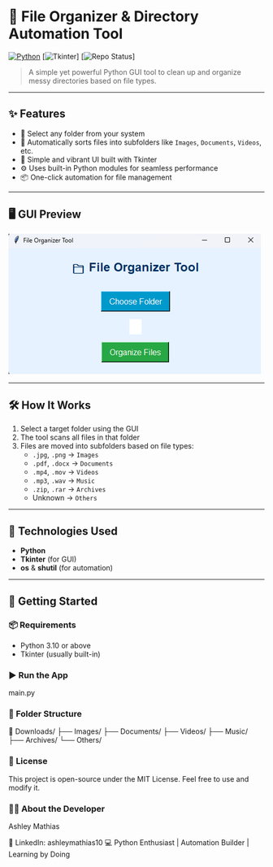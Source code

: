 # 📁 File Organizer & Directory Automation Tool

[![Python](https://img.shields.io/badge/Python-3.10+-blue?logo=python)](https://www.python.org/)
[![Tkinter](https://img.shields.io/badge/GUI-Tkinter-yellow?logo=python)]
[![Repo Status](https://img.shields.io/badge/status-Active-success)]

> A simple yet powerful Python GUI tool to clean up and organize messy directories based on file types.

---

## ✨ Features

- 📂 Select any folder from your system
- 🧠 Automatically sorts files into subfolders like `Images`, `Documents`, `Videos`, etc.
- 🎨 Simple and vibrant UI built with Tkinter
- ⚙️ Uses built-in Python modules for seamless performance
- 📦 One-click automation for file management

---

## 🖥️ GUI Preview

![App Screenshot](Screenshot.png)

---

## 🛠️ How It Works

1. Select a target folder using the GUI
2. The tool scans all files in that folder
3. Files are moved into subfolders based on file types:
    - `.jpg`, `.png` → `Images`
    - `.pdf`, `.docx` → `Documents`
    - `.mp4`, `.mov` → `Videos`
    - `.mp3`, `.wav` → `Music`
    - `.zip`, `.rar` → `Archives`
    - Unknown → `Others`

---

## 🧰 Technologies Used

- **Python**
- **Tkinter** (for GUI)
- **os** & **shutil** (for automation)

---

## 🚀 Getting Started

### 📦 Requirements

- Python 3.10 or above
- Tkinter (usually built-in)

### ▶️ Run the App

main.py

### 📁 Folder Structure

📁 Downloads/
├── Images/
├── Documents/
├── Videos/
├── Music/
├── Archives/
└── Others/

### 📄 License

This project is open-source under the MIT License. Feel free to use and modify it.

### 🙋‍♀️ About the Developer

Ashley Mathias

🔗 LinkedIn: ashleymathias10
💻 Python Enthusiast | Automation Builder | Learning by Doing


